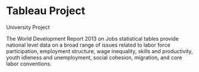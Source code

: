 # Tableau Project
University Project

The World Development Report 2013 on Jobs statistical tables provide national level data on a broad range of issues related to labor force participation, employment structure, wage inequality, skills and productivity, youth idleness and unemployment, social cohesion, migration, and core labor conventions.
